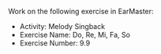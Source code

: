 Work on the following exercise in EarMaster:
- Activity: Melody Singback
- Exercise Name: Do, Re, Mi, Fa, So
- Exercise Number: 9.9
